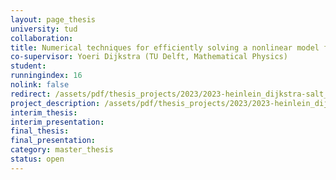 ```yaml
---
layout: page_thesis
university: tud
collaboration:
title: Numerical techniques for efficiently solving a nonlinear model for salt intrusion in rivers
co-supervisor: Yoeri Dijkstra (TU Delft, Mathematical Physics)
student:
runningindex: 16
nolink: false
redirect: /assets/pdf/thesis_projects/2023/2023-heinlein_dijkstra-salt_intrusion-ddm/project_description.pdf
project_description: /assets/pdf/thesis_projects/2023/2023-heinlein_dijkstra-salt_intrusion-ddm/project_description.pdf
interim_thesis:
interim_presentation:
final_thesis:
final_presentation:
category: master_thesis
status: open
---
```

